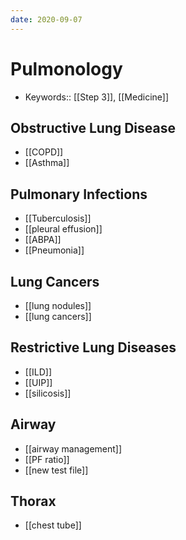 ```yaml
---
date: 2020-09-07
---
```


# Pulmonology

- Keywords:: [[Step 3]], [[Medicine]]

## Obstructive Lung Disease

- [[COPD]]
- [[Asthma]]

## Pulmonary Infections

- [[Tuberculosis]]
- [[pleural effusion]]
- [[ABPA]]
- [[Pneumonia]]

## Lung Cancers

- [[lung nodules]]
- [[lung cancers]]

## Restrictive Lung Diseases

- [[ILD]]
- [[UIP]]
- [[silicosis]]

## Airway

- [[airway management]]
- [[PF ratio]]
- [[new test file]]

## Thorax

- [[chest tube]]
